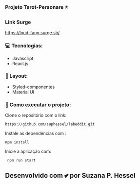 ### Projeto Tarot-Personare ⭐ 

### Link Surge 
https://loud-fang.surge.sh/

### 💻 Tecnologias: 
 - Javascript
 - React.js

### 🎨 Layout:
 - Styled-componentes
 - Material UI

### 🔨 Como executar o projeto:

Clone o repositório com o link: 
```
https://github.com/suphessel/labeddit.git
```
Instale as dependências com :
```
npm install
```
Inicie a aplicação com:
```
 npm run start
 ```

## Desenvolvido com 💕 por Suzana P. Hessel
